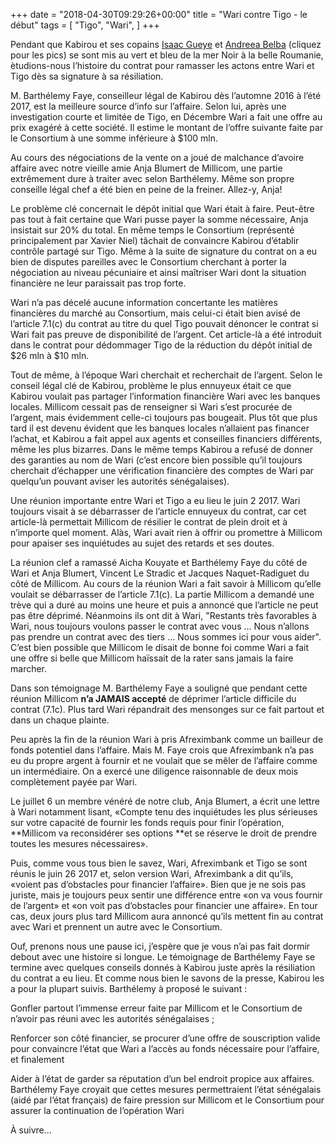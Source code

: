 +++
date = "2018-04-30T09:29:26+00:00"
title = "Wari contre Tigo - le début"
tags = [
    "Tigo",
    "Wari",
]
+++

Pendant que Kabirou et ses copains [Isaac Gueye](https://res.cloudinary.com/vincentstradic/image/upload/v1524667135/post10/post10_pic2.jpg) et [Andreea Belba](https://res.cloudinary.com/vincentstradic/image/upload/v1524667135/post10/post10_pic1.jpg) (cliquez pour les pics) se sont mis au vert et bleu de la mer Noir à la belle Roumanie, ètudions-nous l’histoire du contrat pour ramasser les actons entre Wari et Tigo dès sa signature à sa résiliation.
<!--more-->
M. Barthélemy Faye, conseilleur légal de Kabirou dès l’automne 2016 à l’été 2017, est la meilleure source d’info sur l’affaire. Selon lui, après une investigation courte et limitée de Tigo, en Décembre Wari a fait une offre au prix exagéré à cette société. Il estime le montant de l’offre suivante faite par le Consortium à une somme inférieure à $100 mln.

Au cours des négociations de la vente on a joué de malchance d’avoire affaire avec notre vieille amie Anja Blumert de Millicom, une partie extrêmement dure à traiter avec selon Barthélemy. Même son propre conseille légal chef a été bien en peine de la freiner. Allez-y, Anja!

Le problème clé concernait le dépôt initial que Wari était à faire. Peut-être pas tout à fait certaine que Wari pusse payer la somme nécessaire, Anja insistait sur 20% du total. En même temps le Consortium (représenté principalement par Xavier Niel) tâchait de convaincre Kabirou d’établir contrôle partagé sur Tigo. Même à la suite de signature du contrat on a eu bien de disputes pareilles avec le Consortium cherchant à porter la négociation au niveau pécuniaire et ainsi maîtriser Wari dont la situation financière ne leur paraissait pas trop forte.

Wari n’a pas décelé aucune information concertante les matières financières du marché au Consortium, mais celui-ci était bien avisé de l’article 7.1(c) du contrat au titre du quel Tigo pouvait dénoncer le contrat si Wari fait pas preuve de disponibilité de l’argent. Cet article-là a été introduit dans le contrat pour dédommager Tigo de la réduction du dépôt initial de $26 mln à $10 mln.

Tout de même, à l’époque Wari cherchait et recherchait de l’argent. Selon le conseil légal clé de Kabirou, problème le plus ennuyeux était ce que Kabirou voulait pas partager l’information financière Wari avec les banques locales. Millicom cessait pas de renseigner si Wari s’est procurée de l’argent, mais évidemment celle-ci toujours pas bougeait. Plus tôt que plus tard il est devenu évident que les banques locales n’allaient pas financer l’achat, et Kabirou a fait appel aux agents et conseilles financiers différents, même les plus bizarres. Dans le même temps Kabirou a refusé de donner des garanties au nom de Wari (c’est encore bien possible qu’il toujours cherchait d’échapper une vérification financière des comptes de Wari par quelqu’un pouvant aviser les autorités sénégalaises).

Une réunion importante entre Wari et Tigo a eu lieu le juin 2 2017. Wari toujours visait à se débarrasser de l’article ennuyeux du contrat, car cet article-là permettait Millicom de résilier le contrat de plein droit et à n’importe quel moment. Alàs, Wari avait rien à offrir ou promettre à Millicom pour apaiser ses inquiétudes au sujet des retards et ses doutes.

La réunion clef a ramassé Aicha Kouyate et Barthélemy Faye du côté de Wari et Anja Blumert, Vincent Le Stradic et Jacques Naquet-Radiguet du côté de Millicom. Au cours de la réunion Wari a fait savoir à Millicom qu’elle voulait se débarrasser de l’article 7.1(c). La partie Millicom a demandé une trève qui a duré au moins une heure et puis a annoncé que l’article ne peut pas être déprimé. Néanmoins ils ont dit à Wari, "Restants très favorables à Wari, nous toujours voulons passer le contrat avec vous … Nous n’allons pas prendre un contrat avec des tiers … Nous sommes ici pour vous aider". C’est bien possible que Millicom le disait de bonne foi comme Wari a fait une offre si belle que Millicom haïssait de la rater sans jamais la faire marcher.

Dans son témoignage M. Barthélemy Faye a souligné que pendant cette réunion Millicom **n’a JAMAIS accepté** de déprimer l’article difficile du contrat (7.1c). Plus tard Wari répandrait des mensonges sur ce fait partout et dans un chaque plainte.

Peu après la fin de la réunion Wari à pris Afreximbank comme un bailleur de fonds potentiel dans l’affaire. Mais M. Faye crois que Afreximbank n’a pas eu du propre argent à fournir et ne voulait que se mêler de l’affaire comme un intermédiaire. On a exercé une diligence raisonnable de deux mois complètement payée par Wari.

Le juillet 6 un membre vénéré de notre club, Anja Blumert, a écrit une lettre à Wari notamment lisant, «Compte tenu des inquiétudes les plus sérieuses sur votre capacité de fournir les fonds requis pour finir l’opération, **Millicom va reconsidérer ses options **et se réserve le droit de prendre toutes les mesures nécessaires».

Puis, comme vous tous bien le savez, Wari, Afreximbank et Tigo se sont réunis le juin 26 2017 et, selon version Wari, Afreximbank a dit qu’ils, «voient pas d’obstacles pour financier l’affaire». Bien que je ne sois pas juriste, mais je toujours peux sentir une différence entre «on va vous fournir de l’argent» et «on voit pas d’obstacles pour financier une affaire». En tour cas, deux jours plus tard Millicom aura annoncé qu’ils mettent fin au contrat avec Wari et prennent un autre avec le Consortium.

Ouf, prenons nous une pause ici, j’espère que je vous n’ai pas fait dormir debout avec une histoire si longue. Le témoignage de Barthélemy Faye se termine avec quelques conseils donnés à Kabirou juste après la résiliation du contrat a eu lieu. Et comme nous bien le savons de la presse, Kabirou les a pour la plupart suivis. Barthélemy à proposé le suivant :

Gonfler partout l’immense erreur faite par Millicom et le Consortium de n’avoir pas réuni avec les autorités sénégalaises ;

Renforcer son côté financier, se procurer d’une offre de souscription valide pour convaincre l’état que Wari a l’accès au fonds nécessaire pour l’affaire, et finalement

Aider à l’état de garder sa réputation d’un bel endroit propice aux affaires. Barthélemy Faye croyait que cettes mesures permettraient l’état sénégalais (aidé par l’état français) de faire pression sur Millicom et le Consortium pour assurer la continuation de l’opération Wari

À suivre...
